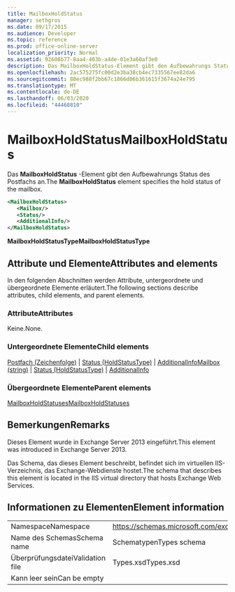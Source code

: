 ```yaml
---
title: MailboxHoldStatus
manager: sethgros
ms.date: 09/17/2015
ms.audience: Developer
ms.topic: reference
ms.prod: office-online-server
localization_priority: Normal
ms.assetid: 92608b77-8aa4-403b-a4de-01e3a60af3e0
description: Das MailboxHoldStatus-Element gibt den Aufbewahrungs Status des Postfachs an.
ms.openlocfilehash: 2ac575275fc00d2e3ba38cb4ec7335567ee82da6
ms.sourcegitcommit: 88ec988f2bb67c1866d06b361615f3674a24e795
ms.translationtype: MT
ms.contentlocale: de-DE
ms.lasthandoff: 06/03/2020
ms.locfileid: "44468810"
---
```

# <a name="mailboxholdstatus"></a><span data-ttu-id="027cc-103">MailboxHoldStatus</span><span class="sxs-lookup"><span data-stu-id="027cc-103">MailboxHoldStatus</span></span>

<span data-ttu-id="027cc-104">Das **MailboxHoldStatus** -Element gibt den Aufbewahrungs Status des Postfachs an.</span><span class="sxs-lookup"><span data-stu-id="027cc-104">The **MailboxHoldStatus** element specifies the hold status of the mailbox.</span></span> 
  
```XML
<MailboxHoldStatus>
   <Mailbox/>
   <Status/>
   <AdditionalInfo/>
</MailboxHoldStatus>
```

<span data-ttu-id="027cc-105">**MailboxHoldStatusType**</span><span class="sxs-lookup"><span data-stu-id="027cc-105">**MailboxHoldStatusType**</span></span>

## <a name="attributes-and-elements"></a><span data-ttu-id="027cc-106">Attribute und Elemente</span><span class="sxs-lookup"><span data-stu-id="027cc-106">Attributes and elements</span></span>

<span data-ttu-id="027cc-107">In den folgenden Abschnitten werden Attribute, untergeordnete und übergeordnete Elemente erläutert.</span><span class="sxs-lookup"><span data-stu-id="027cc-107">The following sections describe attributes, child elements, and parent elements.</span></span>
  
### <a name="attributes"></a><span data-ttu-id="027cc-108">Attribute</span><span class="sxs-lookup"><span data-stu-id="027cc-108">Attributes</span></span>

<span data-ttu-id="027cc-109">Keine.</span><span class="sxs-lookup"><span data-stu-id="027cc-109">None.</span></span>
  
### <a name="child-elements"></a><span data-ttu-id="027cc-110">Untergeordnete Elemente</span><span class="sxs-lookup"><span data-stu-id="027cc-110">Child elements</span></span>

<span data-ttu-id="027cc-111">[Postfach (Zeichenfolge)](mailbox-string.md)  |  [Status (HoldStatusType)](status-holdstatustype.md)  |  [AdditionalInfo](additionalinfo.md)</span><span class="sxs-lookup"><span data-stu-id="027cc-111">[Mailbox (string)](mailbox-string.md) | [Status (HoldStatusType)](status-holdstatustype.md) | [AdditionalInfo](additionalinfo.md)</span></span>
  
### <a name="parent-elements"></a><span data-ttu-id="027cc-112">Übergeordnete Elemente</span><span class="sxs-lookup"><span data-stu-id="027cc-112">Parent elements</span></span>

[<span data-ttu-id="027cc-113">MailboxHoldStatuses</span><span class="sxs-lookup"><span data-stu-id="027cc-113">MailboxHoldStatuses</span></span>](mailboxholdstatuses.md)
  
## <a name="remarks"></a><span data-ttu-id="027cc-114">Bemerkungen</span><span class="sxs-lookup"><span data-stu-id="027cc-114">Remarks</span></span>

<span data-ttu-id="027cc-115">Dieses Element wurde in Exchange Server 2013 eingeführt.</span><span class="sxs-lookup"><span data-stu-id="027cc-115">This element was introduced in Exchange Server 2013.</span></span>
  
<span data-ttu-id="027cc-116">Das Schema, das dieses Element beschreibt, befindet sich im virtuellen IIS-Verzeichnis, das Exchange-Webdienste hostet.</span><span class="sxs-lookup"><span data-stu-id="027cc-116">The schema that describes this element is located in the IIS virtual directory that hosts Exchange Web Services.</span></span>
  
## <a name="element-information"></a><span data-ttu-id="027cc-117">Informationen zu Elementen</span><span class="sxs-lookup"><span data-stu-id="027cc-117">Element information</span></span>

|||
|:-----|:-----|
|<span data-ttu-id="027cc-118">Namespace</span><span class="sxs-lookup"><span data-stu-id="027cc-118">Namespace</span></span>  <br/> |https://schemas.microsoft.com/exchange/services/2006/types  <br/> |
|<span data-ttu-id="027cc-119">Name des Schemas</span><span class="sxs-lookup"><span data-stu-id="027cc-119">Schema name</span></span>  <br/> |<span data-ttu-id="027cc-120">Schematypen</span><span class="sxs-lookup"><span data-stu-id="027cc-120">Types schema</span></span>  <br/> |
|<span data-ttu-id="027cc-121">Überprüfungsdatei</span><span class="sxs-lookup"><span data-stu-id="027cc-121">Validation file</span></span>  <br/> |<span data-ttu-id="027cc-122">Types.xsd</span><span class="sxs-lookup"><span data-stu-id="027cc-122">Types.xsd</span></span>  <br/> |
|<span data-ttu-id="027cc-123">Kann leer sein</span><span class="sxs-lookup"><span data-stu-id="027cc-123">Can be empty</span></span>  <br/> ||
   

